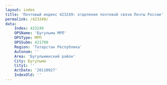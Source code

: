 ```yaml
---
layout: index
title: 'Почтовый индекс 423249: отделение почтовой связи Почты России'
permalink: /423249/
data:
    Index: 423249
    OPSName: 'Бугульма МРП'
    OPSType: МРП
    OPSSubm: 421700
    Region: 'Татарстан Республика'
    Autonom: ''
    Area: 'Бугульминский район'
    City: Бугульма
    City1: ''
    ActDate: '20110927'
    IndexOld: ''
---
```

